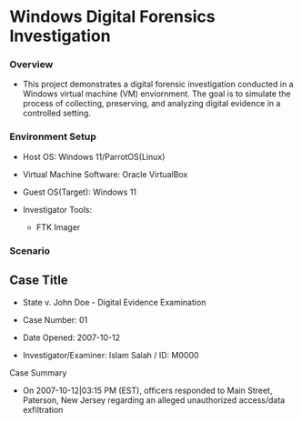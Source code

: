 # Windows Digital Forensics Investigation

### Overview

- This project demonstrates a digital forensic investigation conducted in a Windows virtual machine (VM) enviornment. The goal is to simulate the process of collecting, preserving, and analyzing digital evidence in a controlled setting.

### Environment Setup

- Host OS: Windows 11/ParrotOS(Linux)

- Virtual Machine Software: Oracle VirtualBox

- Guest OS(Target): Windows 11

- Investigator Tools:

    - FTK Imager

### Scenario

## Case Title

- State v. John Doe - Digital Evidence Examination

- Case Number: 01

- Date Opened: 2007-10-12

- Investigator/Examiner: Islam Salah / ID: M0000

Case Summary

- On 2007-10-12|03:15 PM (EST), officers responded to Main Street, Paterson, New Jersey regarding an alleged unauthorized access/data exfiltration 